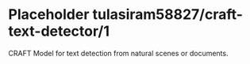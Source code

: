 # Placeholder tulasiram58827/craft-text-detector/1

CRAFT Model for text detection from natural scenes or documents.

<!-- dataset: multiple -->
<!-- module-type: image-text-detection -->
<!-- task: image-text-detection -->
<!-- network-architecture: other -->
<!-- fine-tunable: false -->
<!-- license: Apache-2.0 -->

